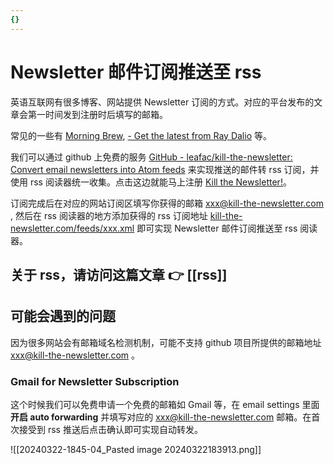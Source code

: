 ```yaml
---
{}
---
```

# Newsletter 邮件订阅推送至 rss

英语互联网有很多博客、网站提供 Newsletter 订阅的方式。对应的平台发布的文章会第一时间发到注册时后填写的邮箱。

常见的一些有 [Morning Brew](https://www.morningbrew.com/daily), [- Get the latest from Ray Dalio](https://www.economicprinciples.org/subscribe) 等。

我们可以通过 github 上免费的服务 [GitHub - leafac/kill-the-newsletter: Convert email newsletters into Atom feeds](https://github.com/leafac/kill-the-newsletter) 来实现推送的邮件转 rss 订阅，并使用 rss 阅读器统一收集。点击这边就能马上注册 [Kill the Newsletter!](https://kill-the-newsletter.com/)。

订阅完成后在对应的网站订阅区填写你获得的邮箱 xxx@kill-the-newsletter.com , 然后在 rss 阅读器的地方添加获得的 rss 订阅地址 [kill-the-newsletter.com/feeds/xxx.xml](https://kill-the-newsletter.com/feeds/xxx.xml) 即可实现 Newsletter 邮件订阅推送至 rss 阅读器。

## 关于 rss，请访问这篇文章 👉 [[rss]]

## 可能会遇到的问题 

因为很多网站会有邮箱域名检测机制，可能不支持 github 项目所提供的邮箱地址 xxx@kill-the-newsletter.com 。

### Gmail for Newsletter Subscription

这个时候我们可以免费申请一个免费的邮箱如 Gmail 等，在 email settings 里面**开启 auto forwarding** 并填写对应的 xxx@kill-the-newsletter.com 邮箱。在首次接受到 rss 推送后点击确认即可实现自动转发。

![[20240322-1845-04_Pasted image 20240322183913.png]]